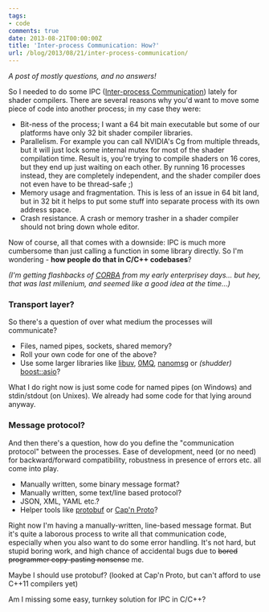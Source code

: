 ```yaml
---
tags:
- code
comments: true
date: 2013-08-21T00:00:00Z
title: 'Inter-process Communication: How?'
url: /blog/2013/08/21/inter-process-communication/
---
```


*A post of mostly questions, and no answers!*

So I needed to do some IPC ([Inter-process Communication](http://en.wikipedia.org/wiki/Inter-process_communication)) lately for shader compilers. There are several reasons why you'd want to move some piece of code into another process; in my case they were:

* Bit-ness of the process; I want a 64 bit main executable but some of our platforms have only 32 bit shader compiler libraries.
* Parallelism. For example you can call NVIDIA's Cg from multiple threads, but it will just lock some internal mutex for most of the shader compilation time. Result is, you're trying to compile shaders on 16 cores, but they end up just waiting on each other. By running 16 processes instead, they are completely independent, and the shader compiler does not even have to be thread-safe ;)
* Memory usage and fragmentation. This is less of an issue in 64 bit land, but in 32 bit it helps to put some stuff into separate process with its own address space.
* Crash resistance. A crash or memory trasher in a shader compiler should not bring down whole editor.

Now of course, all that comes with a downside: IPC is much more cumbersome than just calling a function in some library directly. So I'm wondering - **how people do that in C/C++ codebases**?

*(I'm getting flashbacks of [CORBA](http://en.wikipedia.org/wiki/Common_Object_Request_Broker_Architecture) from my early enterprisey days... but hey, that was last millenium, and seemed like a good idea at the time...)*


### Transport layer?

So there's a question of over what medium the processes will communicate?

* Files, named pipes, sockets, shared memory?
* Roll your own code for one of the above?
* Use some larger libraries like [libuv](https://github.com/joyent/libuv), [0MQ](http://zeromq.org/), [nanomsg](http://nanomsg.org/) or *(shudder)* [boost::asio](http://www.boost.org/doc/libs/1_54_0/doc/html/boost_asio/overview.html)?

What I do right now is just some code for named pipes (on Windows) and stdin/stdout (on Unixes). We already had some code for that lying around anyway.


### Message protocol?

And then there's a question, how do you define the "communication protocol" between the processes. Ease of development, need (or no need) for backward/forward compatibility, robustness in presence of errors etc. all come into play.

* Manually written, some binary message format?
* Manually written, some text/line based protocol?
* JSON, XML, YAML etc.?
* Helper tools like [protobuf](https://code.google.com/p/protobuf/) or [Cap'n Proto](http://kentonv.github.io/capnproto/)?

Right now I'm having a manually-written, line-based message format. But it's quite a laborous process to write all that communication code, especially when you also want to do some error handling. It's not hard, but stupid boring work, and high chance of accidental bugs due to ~~bored programmer copy-pasting nonsense~~ me.

Maybe I should use protobuf? (looked at Cap'n Proto, but can't afford to use C++11 compilers yet)

Am I missing some easy, turnkey solution for IPC in C/C++?
